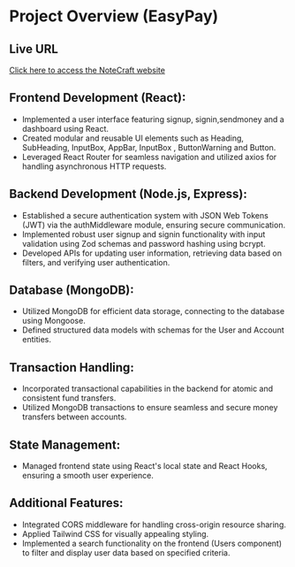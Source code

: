 # Project Overview (EasyPay)

## Live URL
[Click here to access the NoteCraft website](https://lustrous-arithmetic-6285c7.netlify.app)

## Frontend Development (React):

- Implemented a user interface featuring signup, signin,sendmoney and a dashboard using React.
- Created modular and reusable UI elements such as Heading, SubHeading, InputBox, AppBar, InputBox , ButtonWarning and Button.
- Leveraged React Router for seamless navigation and utilized axios for handling asynchronous HTTP requests.

## Backend Development (Node.js, Express):

- Established a secure authentication system with JSON Web Tokens (JWT) via the authMiddleware module, ensuring secure communication.
- Implemented robust user signup and signin functionality with input validation using Zod schemas and password hashing using bcrypt.
- Developed APIs for updating user information, retrieving data based on filters, and verifying user authentication.

## Database (MongoDB):

- Utilized MongoDB for efficient data storage, connecting to the database using Mongoose.
- Defined structured data models with schemas for the User and Account entities.

## Transaction Handling:

- Incorporated transactional capabilities in the backend for atomic and consistent fund transfers.
- Utilized MongoDB transactions to ensure seamless and secure money transfers between accounts.

## State Management:

- Managed frontend state using React's local state and React Hooks, ensuring a smooth user experience.

## Additional Features:

- Integrated CORS middleware for handling cross-origin resource sharing.
- Applied Tailwind CSS for visually appealing styling.
- Implemented a search functionality on the frontend (Users component) to filter and display user data based on specified criteria.
